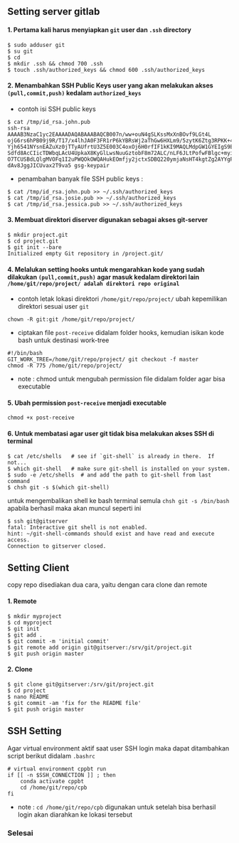 ## Setting server gitlab
#### 1. Pertama kali harus menyiapkan `git` user dan `.ssh` directory
```
$ sudo adduser git
$ su git
$ cd
$ mkdir .ssh && chmod 700 .ssh
$ touch .ssh/authorized_keys && chmod 600 .ssh/authorized_keys
```

#### 2. Menambahkan SSH Public Keys user yang akan melakukan akses `(pull,commit,push)` kedalam `authorized_keys`
- contoh isi SSH public keys
```
$ cat /tmp/id_rsa.john.pub
ssh-rsa AAAAB3NzaC1yc2EAAAADAQABAAABAQCB007n/ww+ouN4gSLKssMxXnBOvf9LGt4L
ojG6rs6hPB09j9R/T17/x4lhJA0F3FR1rP6kYBRsWj2aThGw6HXLm9/5zytK6Ztg3RPKK+4k
Yjh6541NYsnEAZuXz0jTTyAUfrtU3Z5E003C4oxOj6H0rfIF1kKI9MAQLMdpGW1GYEIgS9Ez
Sdfd8AcCIicTDWbqLAcU4UpkaX8KyGlLwsNuuGztobF8m72ALC/nLF6JLtPofwFBlgc+myiv
O7TCUSBdLQlgMVOFq1I2uPWQOkOWQAHukEOmfjy2jctxSDBQ220ymjaNsHT4kgtZg2AYYgPq
dAv8JggJICUvax2T9va5 gsg-keypair
```
- penambahan banyak file SSH public keys :
```
$ cat /tmp/id_rsa.john.pub >> ~/.ssh/authorized_keys
$ cat /tmp/id_rsa.josie.pub >> ~/.ssh/authorized_keys
$ cat /tmp/id_rsa.jessica.pub >> ~/.ssh/authorized_keys
```

#### 3. Membuat direktori diserver digunakan sebagai akses git-server
```
$ mkdir project.git
$ cd project.git
$ git init --bare
Initialized empty Git repository in /project.git/
```


#### 4. Melalukan setting hooks untuk mengarahkan kode yang sudah dilakukan `(pull,commit,push)` agar masuk kedalam direktori lain `/home/git/repo/project/ adalah direktori repo original`
- contoh letak lokasi direktori `/home/git/repo/project/` ubah kepemilikan direktori sesuai user `git`
```
chown -R git:git /home/git/repo/project/
```
- ciptakan file `post-receive` didalam folder hooks, kemudian isikan kode bash untuk destinasi work-tree
```
#!/bin/bash
GIT_WORK_TREE=/home/git/repo/project/ git checkout -f master
chmod -R 775 /home/git/repo/project/
```
* note : chmod untuk mengubah permission file didalam folder agar bisa executable

#### 5. Ubah permission `post-receive`  menjadi executable
```
chmod +x post-receive
```

#### 6. Untuk membatasi agar user git tidak bisa melakukan akses SSH di terminal
```
$ cat /etc/shells   # see if `git-shell` is already in there.  If not...
$ which git-shell   # make sure git-shell is installed on your system.
$ sudo -e /etc/shells  # and add the path to git-shell from last command
$ chsh git -s $(which git-shell) 
```
untuk mengembalikan shell ke bash terminal semula `chsh git -s /bin/bash `
apabila berhasil maka akan muncul seperti ini
```
$ ssh git@gitserver
fatal: Interactive git shell is not enabled.
hint: ~/git-shell-commands should exist and have read and execute access.
Connection to gitserver closed.
```

## Setting Client
copy repo disediakan dua cara, yaitu dengan cara clone dan remote

#### 1. Remote
```
$ mkdir myproject
$ cd myproject
$ git init
$ git add .
$ git commit -m 'initial commit'
$ git remote add origin git@gitserver:/srv/git/project.git
$ git push origin master
```

#### 2. Clone
```
$ git clone git@gitserver:/srv/git/project.git
$ cd project
$ nano README
$ git commit -am 'fix for the README file'
$ git push origin master
```

## SSH Setting
Agar virtual environment aktif saat user SSH login maka dapat ditambahkan script berikut didalam `.bashrc`
```
# virtual environment cppbt run
if [[ -n $SSH_CONNECTION ]] ; then
    conda activate cppbt
    cd /home/git/repo/cpb
fi
```

* note : `cd /home/git/repo/cpb` digunakan untuk setelah bisa berhasil login akan diarahkan ke lokasi tersebut

### Selesai
